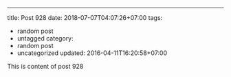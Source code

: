 ---
title: Post 928
date: 2018-07-07T04:07:26+07:00
tags:
  - random post
  - untagged
category:
  - random post
  - uncategorized
updated: 2016-04-11T16:20:58+07:00

This is content of post 928